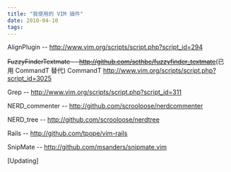```yaml
---
title: "我使用的 VIM 插件"
date: 2010-04-10
tags:
---
```


AlignPlugin
-- <a href="http://www.vim.org/scripts/script.php?script_id=294">http://www.vim.org/scripts/script.php?script_id=294</a>

<del datetime="2010-05-15T14:03:23+00:00">FuzzyFinderTextmate
-- <a href="http://github.com/sethbc/fuzzyfinder_textmate">http://github.com/sethbc/fuzzyfinder_textmate</a></del>(已用 CommandT 替代)
CommandT
<a href="http://www.vim.org/scripts/script.php?script_id=3025">http://www.vim.org/scripts/script.php?script_id=3025</a>

Grep
-- <a href="http://www.vim.org/scripts/script.php?script_id=311">http://www.vim.org/scripts/script.php?script_id=311</a>

NERD_commenter
-- <a href="http://github.com/scrooloose/nerdcommenter">http://github.com/scrooloose/nerdcommenter</a>

NERD_tree
-- <a href="http://github.com/scrooloose/nerdtree">http://github.com/scrooloose/nerdtree</a>

Rails
-- <a href="http://github.com/tpope/vim-rails">http://github.com/tpope/vim-rails</a>

SnipMate
-- <a href="http://github.com/msanders/snipmate.vim">http://github.com/msanders/snipmate.vim</a>

[Updating]
